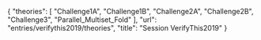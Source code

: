 {
    "theories": [
        "Challenge1A",
        "Challenge1B",
        "Challenge2A",
        "Challenge2B",
        "Challenge3",
        "Parallel_Multiset_Fold"
    ],
    "url": "entries/verifythis2019/theories",
    "title": "Session VerifyThis2019"
}